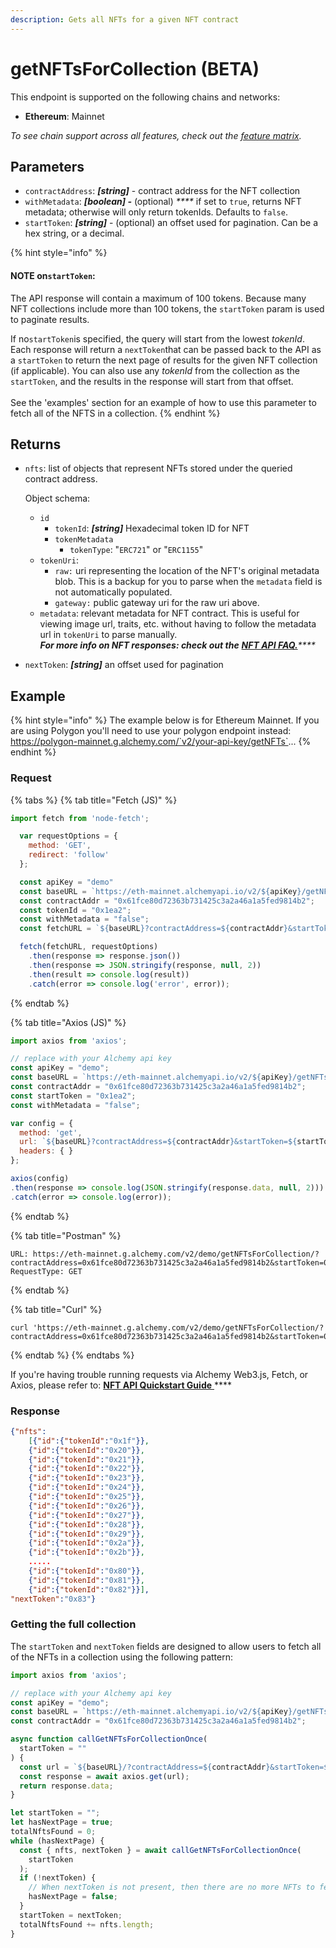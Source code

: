 ```yaml
---
description: Gets all NFTs for a given NFT contract
---
```


# getNFTsForCollection (BETA)

This endpoint is supported on the following chains and networks:

* **Ethereum**: Mainnet

_To see chain support across all features, check out the_ [_feature matrix_](../../apis/feature-support-by-chain.md)_._

## Parameters

* `contractAddress`: _**\[string]**_ - contract address for the NFT collection
* `withMetadata`: _**\[boolean] -**_ (optional) _****_ if set to `true`, returns NFT metadata; otherwise will only return tokenIds. Defaults to `false`.
* `startToken`: _**\[string]**_ - (optional) an offset used for pagination. Can be a hex string, or a decimal.

{% hint style="info" %}
#### NOTE on`startToken`:&#x20;

The API response will contain a maximum of 100 tokens. Because many NFT collections include more than 100 tokens, the `startToken` param is used to paginate results.

If no`startToken`is specified, the query will start from the lowest _tokenId_. Each response will return a `nextToken`that can be passed back to the API as a `startToken` to return the next page of results for the given NFT collection (if applicable). You can also use any _tokenId_ from the collection as the `startToken`, and the results in the response will start from that offset.\
\
See the 'examples' section for an example of how to use this parameter to fetch all of the NFTS in a collection.
{% endhint %}

## Returns

*   `nfts`: list of objects that represent NFTs stored under the queried contract address.&#x20;

    Object schema:

    * `id`
      * `tokenId`: _**\[string]**_ Hexadecimal token ID for NFT
      * `tokenMetadata`
        * `tokenType`: "`ERC721`" or "`ERC1155`"
    * `tokenUri`:
      * `raw:` uri representing the location of the NFT's original metadata blob. This is a backup for you to parse when the `metadata` field is not automatically populated.
      * `gateway:` public gateway uri for the raw uri above.
    * `metadata`: relevant metadata for NFT contract. This is useful for viewing image url, traits, etc. without having to follow the metadata url in `tokenUri` to parse manually. \
      _**For more info on NFT responses: check out the**_ [_**NFT API FAQ.**_](nft-api-faq.md#understanding-nft-metadata)_****_
* `nextToken`: _**\[string]**_ an offset used for pagination

## Example

{% hint style="info" %}
The example below is for Ethereum Mainnet. If you are using Polygon you'll need to use your polygon endpoint instead: \
https://polygon-mainnet.g.alchemy.com/`v2/your-api-key/getNFTs`...
{% endhint %}

### Request

{% tabs %}
{% tab title="Fetch (JS)" %}
```javascript
import fetch from 'node-fetch';

  var requestOptions = {
    method: 'GET',
    redirect: 'follow'
  };

  const apiKey = "demo"
  const baseURL = `https://eth-mainnet.alchemyapi.io/v2/${apiKey}/getNFTsForCollection`;
  const contractAddr = "0x61fce80d72363b731425c3a2a46a1a5fed9814b2";
  const tokenId = "0x1ea2";
  const withMetadata = "false";
  const fetchURL = `${baseURL}?contractAddress=${contractAddr}&startToken=${tokenId}&withMetadata=${withMetadata}`;

  fetch(fetchURL, requestOptions)
    .then(response => response.json())
    .then(response => JSON.stringify(response, null, 2))
    .then(result => console.log(result))
    .catch(error => console.log('error', error));
```
{% endtab %}

{% tab title="Axios (JS)" %}
```javascript
import axios from 'axios';

// replace with your Alchemy api key
const apiKey = "demo";
const baseURL = `https://eth-mainnet.alchemyapi.io/v2/${apiKey}/getNFTsForCollection`;
const contractAddr = "0x61fce80d72363b731425c3a2a46a1a5fed9814b2";
const startToken = "0x1ea2";
const withMetadata = "false";

var config = {
  method: 'get',
  url: `${baseURL}?contractAddress=${contractAddr}&startToken=${startToken}&withMetadata=${withMetadata}`,
  headers: { }
};

axios(config)
.then(response => console.log(JSON.stringify(response.data, null, 2)))
.catch(error => console.log(error));
```
{% endtab %}

{% tab title="Postman" %}
```http
URL: https://eth-mainnet.g.alchemy.com/v2/demo/getNFTsForCollection/?contractAddress=0x61fce80d72363b731425c3a2a46a1a5fed9814b2&startToken=0x1ea2&withMetadata=false
RequestType: GET
```
{% endtab %}

{% tab title="Curl" %}
```
curl 'https://eth-mainnet.g.alchemy.com/v2/demo/getNFTsForCollection/?contractAddress=0x61fce80d72363b731425c3a2a46a1a5fed9814b2&startToken=0x1ea2&withMetadata=false'
```
{% endtab %}
{% endtabs %}

If you're having trouble running requests via Alchemy Web3.js, Fetch, or Axios, please refer to: [**NFT API Quickstart Guide** ](nft-api-quickstart-guide.md)****

### Response

```json
{"nfts":
    [{"id":{"tokenId":"0x1f"}},
    {"id":{"tokenId":"0x20"}},
    {"id":{"tokenId":"0x21"}},
    {"id":{"tokenId":"0x22"}},
    {"id":{"tokenId":"0x23"}},
    {"id":{"tokenId":"0x24"}},
    {"id":{"tokenId":"0x25"}},
    {"id":{"tokenId":"0x26"}},
    {"id":{"tokenId":"0x27"}},
    {"id":{"tokenId":"0x28"}},
    {"id":{"tokenId":"0x29"}},
    {"id":{"tokenId":"0x2a"}},
    {"id":{"tokenId":"0x2b"}},
    .....
    {"id":{"tokenId":"0x80"}},
    {"id":{"tokenId":"0x81"}},
    {"id":{"tokenId":"0x82"}}],
"nextToken":"0x83"}
```

### Getting the full collection

The `startToken` and `nextToken` fields are designed to allow users to fetch all of the NFTs in a collection using the following pattern:

```javascript
import axios from 'axios';

// replace with your Alchemy api key
const apiKey = "demo";
const baseURL = `https://eth-mainnet.alchemyapi.io/v2/${apiKey}/getNFTsForCollection`;
const contractAddr = "0x61fce80d72363b731425c3a2a46a1a5fed9814b2";

async function callGetNFTsForCollectionOnce(
  startToken = ""
) {
  const url = `${baseURL}/?contractAddress=${contractAddr}&startToken=${startToken}`;
  const response = await axios.get(url);
  return response.data;
}

let startToken = "";
let hasNextPage = true;
totalNftsFound = 0;
while (hasNextPage) {
  const { nfts, nextToken } = await callGetNFTsForCollectionOnce(
    startToken
  );
  if (!nextToken) {
    // When nextToken is not present, then there are no more NFTs to fetch.
    hasNextPage = false;
  }
  startToken = nextToken;
  totalNftsFound += nfts.length;
}
```

